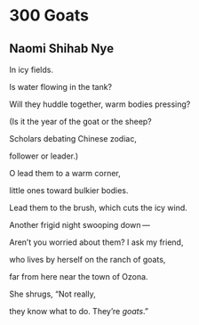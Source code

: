 # 300 Goats
## Naomi Shihab Nye
In icy fields.

Is water flowing in the tank?

Will they huddle together, warm bodies pressing?

(Is it the year of the goat or the sheep?

Scholars debating Chinese zodiac,

follower or leader.)

O lead them to a warm corner,

little ones toward bulkier bodies.

Lead them to the brush, which cuts the icy wind.

Another frigid night swooping down —

Aren’t you worried about them? I ask my friend,

who lives by herself on the ranch of goats,

far from here near the town of Ozona.

She shrugs, “Not really,

they know what to do. They’re _goats_.”